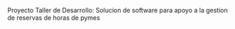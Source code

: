Proyecto Taller de Desarrollo:
Solucion de software para apoyo a la gestion de reservas de horas de pymes
